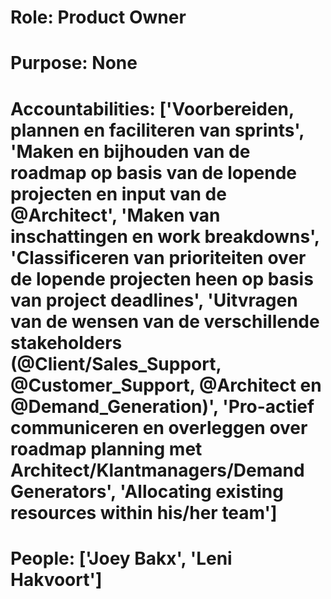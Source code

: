 # Role: Product Owner 

# Purpose: None 

# Accountabilities: ['Voorbereiden, plannen en faciliteren van sprints', 'Maken en bijhouden van de roadmap op basis van de lopende projecten en input van de @Architect', 'Maken van inschattingen en work breakdowns', 'Classificeren van prioriteiten over de lopende projecten heen op basis van project deadlines', 'Uitvragen van de wensen van de verschillende stakeholders (@Client/Sales_Support, @Customer_Support, @Architect en @Demand_Generation)', 'Pro-actief communiceren en overleggen over roadmap planning met Architect/Klantmanagers/Demand Generators', 'Allocating existing resources within his/her team'] 

# People: ['Joey Bakx', 'Leni Hakvoort']